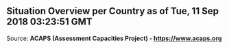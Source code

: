 ## Situation Overview per Country as of Tue, 11 Sep 2018 03:23:51 GMT

Source: **ACAPS (Assessment Capacities Project) - https://www.acaps.org**
